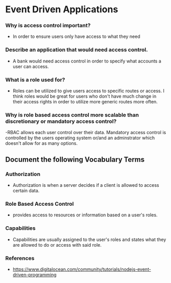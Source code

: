 # Event Driven Applications

### Why is access control important?
- In order to ensure users only have access to what they need


### Describe an application that would need access control.
- A bank would need access control in order to specify what accounts a user can access.

### What is a role used for?

- Roles can be utilized to give users access to specific routes or access.  I think roles would be great for users who don't have much change in their access rights in order to utilize more generic routes more often.

### Why is role based access control more scalable than discretionary or mandatory access control?

-RBAC allows each user control over their data.  Mandatory access control is controlled by the users operating system or/and an adminstrator which doesn't allow for as many options.


## Document the following Vocabulary Terms


### Authorization

- Authorization is when a server decides if a client is allowed to access certain data.

### Role Based Access Control 

- provides access to resources or information based on a user's roles.

### Capabilities

- Capabilities are usually assigned to the user's roles and states what they are allowed to do or access with said role.



### References 
- https://www.digitalocean.com/community/tutorials/nodejs-event-driven-programming